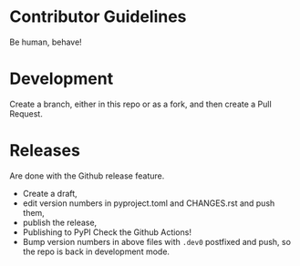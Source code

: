 # Contributor Guidelines

Be human, behave!

# Development

Create a branch, either in this repo or as a fork, and then create a Pull Request.

# Releases

Are done with the Github release feature.

- Create a draft,
- edit version numbers in pyproject.toml and CHANGES.rst and push them,
- publish the release,
- Publishing to PyPI
  Check the Github Actions!
- Bump version numbers in above files with `.dev0` postfixed and push, so the repo is back in development mode.
